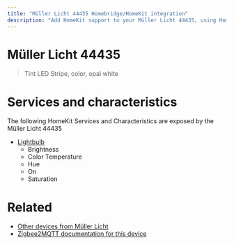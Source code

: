 ```yaml
---
title: "Müller Licht 44435 Homebridge/HomeKit integration"
description: "Add HomeKit support to your Müller Licht 44435, using Homebridge, Zigbee2MQTT and homebridge-z2m."
---
```

<!---
This file has been GENERATED using src/docgen/docgen.ts
DO NOT EDIT THIS FILE MANUALLY!
-->
# Müller Licht 44435
> Tint LED Stripe, color, opal white


# Services and characteristics
The following HomeKit Services and Characteristics are exposed by
the Müller Licht 44435

* [Lightbulb](../../light.md)
  * Brightness
  * Color Temperature
  * Hue
  * On
  * Saturation


# Related
* [Other devices from Müller Licht](../index.md#muller_licht)
* [Zigbee2MQTT documentation for this device](https://www.zigbee2mqtt.io/devices/44435.html)